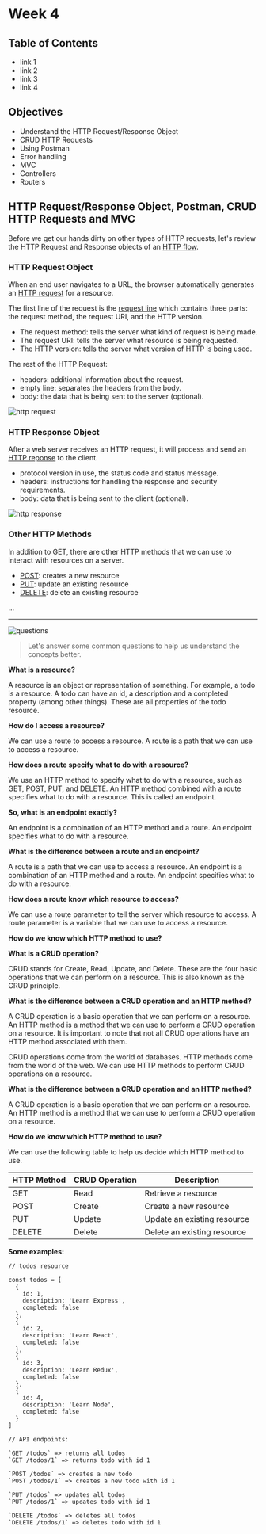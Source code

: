 # Week 4

## Table of Contents
  - link 1
  - link 2
  - link 3
  - link 4

## Objectives
- Understand the HTTP Request/Response Object
- CRUD HTTP Requests
- Using Postman
- Error handling
- MVC
- Controllers
- Routers

##  HTTP Request/Response Object, Postman, CRUD HTTP Requests and MVC

Before we get our hands dirty on other types of HTTP requests, let's review the HTTP Request and Response objects of an [HTTP flow](https://developer.mozilla.org/en-US/docs/Web/HTTP/Overview#http_flow).

### HTTP Request Object

When an end user navigates to a URL, the browser automatically generates an [HTTP request](https://developer.mozilla.org/en-US/docs/Web/HTTP/Messages#http_requests) for a resource. 

The first line of the request is the [request line](https://developer.mozilla.org/en-US/docs/Web/HTTP/Messages#start_line) which contains three parts: the request method, the request URI, and the HTTP version.
  - The request method: tells the server what kind of request is being made.
  - The request URI: tells the server what resource is being requested.
  - The HTTP version: tells the server what version of HTTP is being used.

The rest of the HTTP Request:

 - headers: additional information about the request.
 - empty line: separates the headers from the body. 
 - body: the data that is being sent to the server (optional).

![http request](images/http-request.png)

### HTTP Response Object

After a web server receives an HTTP request, it will process and send an [HTTP reponse](https://developer.mozilla.org/en-US/docs/Web/HTTP/Messages#http_responses) to the client. 

 - protocol version in use, the status code and status message. 
 - headers: instructions for handling the response and security requirements. 
 - body: data that is being sent to the client (optional). 

![http response](images/http-response.png)

### Other HTTP Methods

In addition to GET, there are other HTTP methods that we can use to interact with resources on a server.

  - [POST](https://developer.mozilla.org/en-US/docs/Web/HTTP/Methods/POST): creates a new resource
  - [PUT](https://developer.mozilla.org/en-US/docs/Web/HTTP/Methods/PUT): update an existing resource
  - [DELETE](https://developer.mozilla.org/en-US/docs/Web/HTTP/Methods/DELETE): delete an existing resource


  ...
___

![questions](images/QA.gif)

>Let's answer some common questions to help us understand the concepts better.

**What is a resource?**

A resource is an object or representation of something. For example, a todo is a resource. A todo can have an id, a description and a completed property (among other things). 
These are all properties of the todo resource. 

**How do I access a resource?**

We can use a route to access a resource. A route is a path that we can use to access a resource.

**How does a route specify what to do with a resource?**

We use an HTTP method to specify what to do with a resource, such as GET, POST, PUT, and DELETE.
An HTTP method combined with a route specifies what to do with a resource.
This is called an endpoint.

**So, what is an endpoint exactly?**

An endpoint is a combination of an HTTP method and a route. An endpoint specifies what to do with a resource.

**What is the difference between a route and an endpoint?**

A route is a path that we can use to access a resource. An endpoint is a combination of an HTTP method and a route. An endpoint specifies what to do with a resource.

**How does a route know which resource to access?**

We can use a route parameter to tell the server which resource to access. A route parameter is a variable that we can use to access a resource.

**How do we know which HTTP method to use?**

**What is a CRUD operation?**

CRUD stands for Create, Read, Update, and Delete. These are the four basic operations that we can perform on a resource.
This is also known as the CRUD principle.

**What is the difference between a CRUD operation and an HTTP method?**

A CRUD operation is a basic operation that we can perform on a resource. An HTTP method is a method that we can use to perform a CRUD operation on a resource.
It is important to note that not all CRUD operations have an HTTP method associated with them.

CRUD operations come from the world of databases. HTTP methods come from the world of the web.
We can use HTTP methods to perform CRUD operations on a resource.

**What is the difference between a CRUD operation and an HTTP method?**

A CRUD operation is a basic operation that we can perform on a resource. An HTTP method is a method that we can use to perform a CRUD operation on a resource.



**How do we know which HTTP method to use?**

We can use the following table to help us decide which HTTP method to use.

| HTTP Method | CRUD Operation | Description                 |
| ----------- | -------------- | --------------------------- |
| GET         | Read           | Retrieve a resource         |
| POST        | Create         | Create a new resource       |
| PUT         | Update         | Update an existing resource |
| DELETE      | Delete         | Delete an existing resource |

**Some examples:**

```
// todos resource

const todos = [
  {
    id: 1,
    description: 'Learn Express',
    completed: false
  },
  {
    id: 2,
    description: 'Learn React',
    completed: false
  },
  {
    id: 3,
    description: 'Learn Redux',
    completed: false
  },
  {
    id: 4,
    description: 'Learn Node',
    completed: false
  }
]

// API endpoints:

`GET /todos` => returns all todos
`GET /todos/1` => returns todo with id 1

`POST /todos` => creates a new todo
`POST /todos/1` => creates a new todo with id 1

`PUT /todos` => updates all todos
`PUT /todos/1` => updates todo with id 1

`DELETE /todos` => deletes all todos
`DELETE /todos/1` => deletes todo with id 1

```